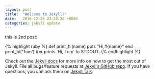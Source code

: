 ```yaml
---
layout: post
title:  "Welcome to Jekyll!"
date:   2016-12-26 23:28:28 +0800
categories: jekyll update
---
```

this is 2nd post:

{% highlight ruby %}
def print_hi(name)
  puts "Hi,#{name}"
end
print_hi('Tom')
#=> prints 'Hi, Tom' to STDOUT.
{% endhighlight %}

Check out the [Jekyll docs][jekyll-docs] for more info on how to get the most out of Jekyll. File all bugs/feature requests at [Jekyll’s GitHub repo][jekyll-gh]. If you have questions, you can ask them on [Jekyll Talk][jekyll-talk].

[jekyll-docs]: http://jekyllrb.com/docs/home
[jekyll-gh]:   https://github.com/jekyll/jekyll
[jekyll-talk]: https://talk.jekyllrb.com/
